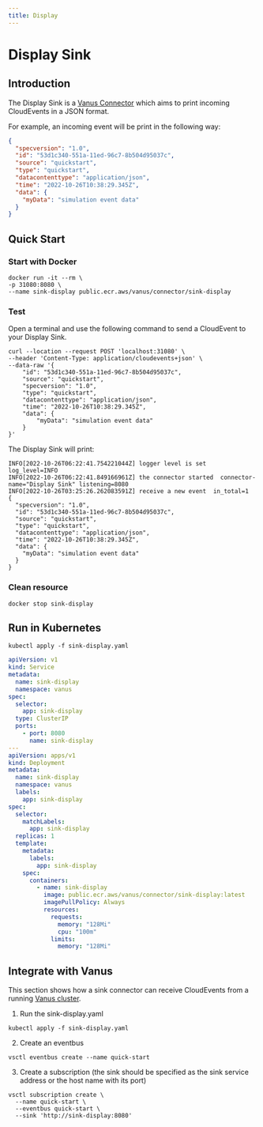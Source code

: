 ```yaml
---
title: Display
---
```


# Display Sink 

## Introduction

The Display Sink is a [Vanus Connector][vc] which aims to print incoming CloudEvents in a JSON format.

For example, an incoming event will be print in the following way:

```json
{
  "specversion": "1.0",
  "id": "53d1c340-551a-11ed-96c7-8b504d95037c",
  "source": "quickstart",
  "type": "quickstart",
  "datacontenttype": "application/json",
  "time": "2022-10-26T10:38:29.345Z",
  "data": {
    "myData": "simulation event data"
  }
}
```

## Quick Start

### Start with Docker

```shell
docker run -it --rm \
-p 31080:8080 \
--name sink-display public.ecr.aws/vanus/connector/sink-display
```

### Test

Open a terminal and use the following command to send a CloudEvent to your Display Sink.

```shell
curl --location --request POST 'localhost:31080' \
--header 'Content-Type: application/cloudevents+json' \
--data-raw '{
    "id": "53d1c340-551a-11ed-96c7-8b504d95037c",
    "source": "quickstart",
    "specversion": "1.0",
    "type": "quickstart",
    "datacontenttype": "application/json",
    "time": "2022-10-26T10:38:29.345Z",
    "data": {
        "myData": "simulation event data"
    }
}'
```

The Display Sink will print:

```shell
INFO[2022-10-26T06:22:41.754221044Z] logger level is set  log_level=INFO
INFO[2022-10-26T06:22:41.849166961Z] the connector started  connector-name="Display Sink" listening=8080
INFO[2022-10-26T03:25:26.262083591Z] receive a new event  in_total=1
{
  "specversion": "1.0",
  "id": "53d1c340-551a-11ed-96c7-8b504d95037c",
  "source": "quickstart",
  "type": "quickstart",
  "datacontenttype": "application/json",
  "time": "2022-10-26T10:38:29.345Z",
  "data": {
    "myData": "simulation event data"
  }
}
```
### Clean resource

```shell
docker stop sink-display
```

## Run in Kubernetes

```shell
kubectl apply -f sink-display.yaml
```

```yaml
apiVersion: v1
kind: Service
metadata:
  name: sink-display
  namespace: vanus
spec:
  selector:
    app: sink-display
  type: ClusterIP
  ports:
    - port: 8080
      name: sink-display
---
apiVersion: apps/v1
kind: Deployment
metadata:
  name: sink-display
  namespace: vanus
  labels:
    app: sink-display
spec:
  selector:
    matchLabels:
      app: sink-display
  replicas: 1
  template:
    metadata:
      labels:
        app: sink-display
    spec:
      containers:
        - name: sink-display
          image: public.ecr.aws/vanus/connector/sink-display:latest
          imagePullPolicy: Always
          resources:
            requests:
              memory: "128Mi"
              cpu: "100m"
            limits:
              memory: "128Mi"
```

## Integrate with Vanus

This section shows how a sink connector can receive CloudEvents from a running [Vanus cluster](https://github.com/linkall-labs/vanus).

1. Run the sink-display.yaml
```shell
kubectl apply -f sink-display.yaml
```

2. Create an eventbus
```shell
vsctl eventbus create --name quick-start
```

3. Create a subscription (the sink should be specified as the sink service address or the host name with its port)
```shell
vsctl subscription create \
  --name quick-start \
  --eventbus quick-start \
  --sink 'http://sink-display:8080'
```

[vc]: https://docs.vanus.ai/introduction/concepts#vanus-connect
